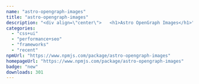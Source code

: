 ```yaml
---
name: "astro-opengraph-images"
title: "astro-opengraph-images"
description: "<div align=\"center\">   <h1>Astro OpenGraph Images</h1>"
categories:
  - "css+ui"
  - "performance+seo"
  - "frameworks"
  - "recent"
npmUrl: "https://www.npmjs.com/package/astro-opengraph-images"
homepageUrl: "https://www.npmjs.com/package/astro-opengraph-images"
badge: "new"
downloads: 301
---
```

